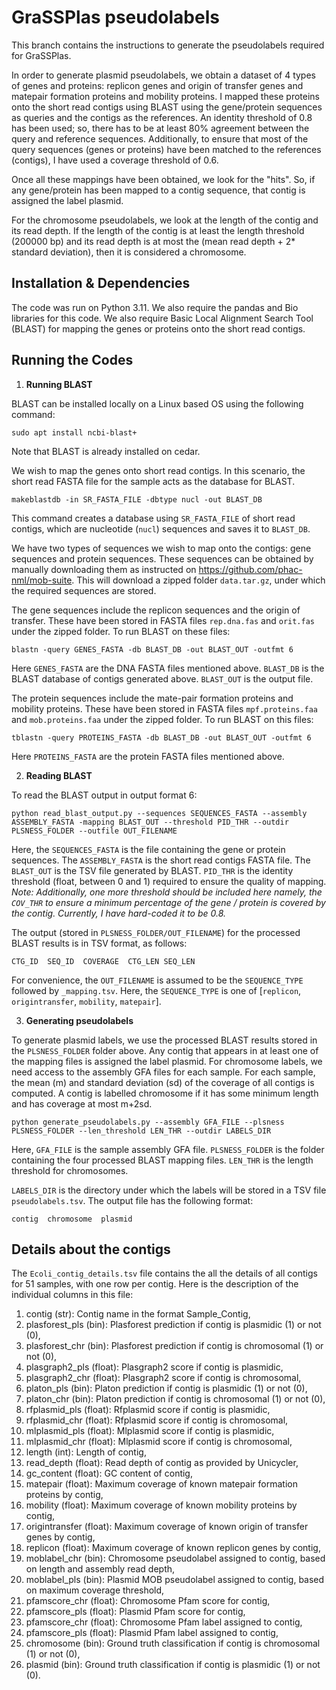 # GraSSPlas pseudolabels

This branch contains the instructions to generate the pseudolabels required for GraSSPlas.

In order to generate plasmid pseudolabels, we obtain a dataset of 4 types of genes and proteins: replicon genes and origin of transfer genes and matepair formation proteins and mobility proteins. I mapped these proteins onto the short read contigs using BLAST using the gene/protein sequences as queries and the contigs as the references. An identity threshold of 0.8 has been used; so, there has to be at least 80% agreement between the query and reference sequences.  Additionally, to ensure that most of the query sequences (genes or proteins) have been matched to the references (contigs), I have used a coverage threshold of 0.6. 

Once all these mappings have been obtained, we look for the "hits". So, if any gene/protein has been mapped to a contig sequence, that contig is assigned the label plasmid. 

For the chromosome pseudolabels, we look at the length of the contig and its read depth. If the length of the contig is at least the length threshold (200000 bp)  and its read depth is at most the (mean read depth + 2* standard deviation), then it is considered a chromosome.


## Installation & Dependencies

The code was run on Python 3.11. We also require the pandas and Bio libraries for this code.
We also require Basic Local Alignment Search Tool (BLAST) for mapping the genes or proteins onto the short read contigs.


## Running the Codes

1. **Running BLAST**

BLAST can be installed locally on a Linux based OS using the following command:
```
sudo apt install ncbi-blast+
``` 
Note that BLAST is already installed on cedar. 

We wish to map the genes onto short read contigs. In this scenario, the short read FASTA file for the sample acts as the database for BLAST.
```
makeblastdb -in SR_FASTA_FILE -dbtype nucl -out BLAST_DB
```
This command creates a database using `SR_FASTA_FILE` of short read contigs, which are nucleotide (`nucl`) sequences and saves it to `BLAST_DB`.

We have two types of sequences we wish to map onto the contigs: gene sequences and protein sequences. These sequences can be obtained by manually downloading them as instructed on https://github.com/phac-nml/mob-suite. This will download a zipped folder `data.tar.gz`, under which the required sequences are stored.

The gene sequences include the replicon sequences and the origin of transfer. These have been stored in FASTA files `rep.dna.fas` and `orit.fas` under the zipped folder. To run BLAST on these files:
```
blastn -query GENES_FASTA -db BLAST_DB -out BLAST_OUT -outfmt 6
```
Here `GENES_FASTA` are the DNA FASTA files mentioned above. `BLAST_DB` is the BLAST database of contigs generated above. `BLAST_OUT` is the output file.

The protein sequences include the mate-pair formation proteins and mobility proteins. These have been stored in FASTA files `mpf.proteins.faa` and `mob.proteins.faa` under the zipped folder. To run BLAST on this files:
```
tblastn -query PROTEINS_FASTA -db BLAST_DB -out BLAST_OUT -outfmt 6
```
Here `PROTEINS_FASTA` are the protein FASTA files mentioned above. 

2. **Reading BLAST**

To read the BLAST output in output format 6:
```
python read_blast_output.py --sequences SEQUENCES_FASTA --assembly ASSEMBLY_FASTA -mapping BLAST_OUT --threshold PID_THR --outdir PLSNESS_FOLDER --outfile OUT_FILENAME	
```
Here, the `SEQUENCES_FASTA` is the file containing the gene or protein sequences. The `ASSEMBLY_FASTA` is the short read contigs FASTA file. The `BLAST_OUT` is the TSV file generated by BLAST. `PID_THR` is the identity threshold (float, between 0 and 1) required to ensure the quality of mapping. *Note: Additionally, one more threshold should be included here namely, the `COV_THR` to ensure a minimum percentage of the gene / protein is covered by the contig. Currently, I have hard-coded it to be 0.8.*

The output (stored in `PLSNESS_FOLDER/OUT_FILENAME`) for the processed BLAST results is in TSV format, as follows:
```
CTG_ID  SEQ_ID  COVERAGE  CTG_LEN SEQ_LEN
```
For convenience, the `OUT_FILENAME` is assumed to be the `SEQUENCE_TYPE` followed by `_mapping.tsv`.  Here, the `SEQUENCE_TYPE` is one of [`replicon`, `origintransfer`, `mobility`, `matepair`].

3. **Generating pseudolabels**

To generate plasmid labels, we use the processed BLAST results stored in the `PLSNESS_FOLDER` folder above. Any contig that appears in at least one of the mapping files is assigned the label plasmid. For chromosome labels, we need access to the assembly GFA files for each sample. For each sample, the mean (m) and standard deviation (sd) of the coverage of all contigs is computed. A contig is labelled chromosome if it has some minimum length and has coverage at most m+2sd.

```
python generate_pseudolabels.py --assembly GFA_FILE --plsness PLSNESS_FOLDER --len_threshold LEN_THR --outdir LABELS_DIR
```
Here, `GFA_FILE` is the sample assembly GFA file. `PLSNESS_FOLDER` is the folder containing the four processed BLAST mapping files. `LEN_THR` is the length threshold for chromosomes. 

`LABELS_DIR` is the directory under which the labels will be stored in a TSV file `pseudolabels.tsv`. The output file has the following format:
```
contig  chromosome  plasmid
```

## Details about the contigs

The `Ecoli_contig_details.tsv` file contains the all the details of all contigs for 51 samples, with one row per contig. Here is the description of the individual columns in this file:
1. contig (str): Contig name in the format Sample_Contig, 
2. plasforest_pls (bin): Plasforest prediction if contig is plasmidic (1) or not (0), 
3. plasforest_chr (bin): Plasforest prediction if contig is chromosomal (1) or not (0), 
4. plasgraph2_pls (float): Plasgraph2 score if contig is plasmidic, 
5. plasgraph2_chr (float): Plasgraph2 score if contig is chromosomal, 
6. platon_pls (bin): Platon prediction if contig is plasmidic (1) or not (0), 
7. platon_chr (bin): Platon prediction if contig is chromosomal (1) or not (0), 
8. rfplasmid_pls (float): Rfplasmid score if contig is plasmidic, 
9. rfplasmid_chr (float): Rfplasmid score if contig is chromosomal,
10. mlplasmid_pls (float): Mlplasmid score if contig is plasmidic, 
11. mlplasmid_chr (float): Mlplasmid score if contig is chromosomal,
12. length (int): Length of contig,
13. read_depth (float):	Read depth of contig as provided by Unicycler,
14. gc_content (float): GC content of contig,
15. matepair (float): Maximum coverage of known matepair formation proteins by contig,
16. mobility (float): Maximum coverage of known mobility proteins by contig,
17. origintransfer (float): Maximum coverage of known origin of transfer genes by contig,
18. replicon (float): Maximum coverage of known replicon genes by contig,
19. moblabel_chr (bin): Chromosome pseudolabel assigned to contig, based on length and assembly read depth,
20. moblabel_pls (bin): Plasmid MOB pseudolabel assigned to contig, based on maximum coverage threshold,
21. pfamscore_chr (float): Chromosome Pfam score for contig,
22. pfamscore_pls (float): Plasmid Pfam score for contig,
23. pfamscore_chr (float): Chromosome Pfam label assigned to contig,
24. pfamscore_pls (float): Plasmid Pfam label assigned to contig,
25. chromosome (bin): Ground truth classification if contig is chromosomal (1) or not (0), 
26. plasmid (bin): Ground truth classification if contig is plasmidic (1) or not (0). 







